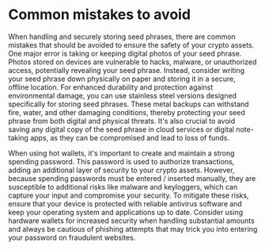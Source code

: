 # Common mistakes to avoid

When handling and securely storing seed phrases, there are common mistakes that should be avoided to ensure the safety of your crypto assets. One major error is taking or keeping digital photos of your seed phrase. Photos stored on devices are vulnerable to hacks, malware, or unauthorized access, potentially revealing your seed phrase. Instead, consider writing your seed phrase down physically on paper and storing it in a secure, offline location. For enhanced durability and protection against environmental damage, you can use stainless steel versions designed specifically for storing seed phrases. These metal backups can withstand fire, water, and other damaging conditions, thereby protecting your seed phrase from both digital and physical threats. It's also crucial to avoid saving any digital copy of the seed phrase in cloud services or digital note-taking apps, as they can be compromised and lead to loss of funds.



When using hot wallets, it's important to create and maintain a strong spending password. This password is used to authorize transactions, adding an additional layer of security to your crypto assets. However, because spending passwords must be entered / inserted manually, they are susceptible to additional risks like malware and keyloggers, which can capture your input and compromise your security. To mitigate these risks, ensure that your device is protected with reliable antivirus software and keep your operating system and applications up to date. Consider using hardware wallets for increased security when handling substantial amounts and always be cautious of phishing attempts that may trick you into entering your password on fraudulent websites.
